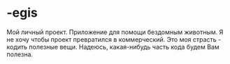 # -egis
Мой личный проект. Приложение для помощи бездомным животным.
Я не хочу чтобы проект превратился в коммерческий.
Это моя страсть - кодить полезные вещи.
Надеюсь, какая-нибудь часть кода будем Вам полезна.
